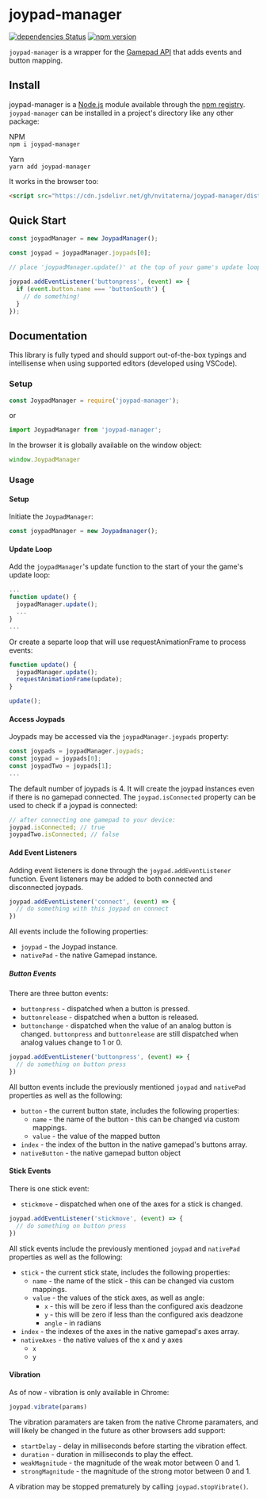 # joypad-manager

[![dependencies Status](https://flat.badgen.net/david/dep/nvitaterna/joypad-manager)](https://david-dm.org/nvitaterna/joypad-manager)
[![npm version](https://flat.badgen.net/npm/v/joypad-manager)](https://www.npmjs.com/package/joypad-manager)

`joypad-manager` is a wrapper for the [Gamepad API](https://developer.mozilla.org/en-US/docs/Web/API/Gamepad_API) that adds events and button mapping.

## Install

joypad-manager is a [Node.js](https://nodejs.org/en/) module available through the [npm registry](https://www.npmjs.com/). `joypad-manager` can be installed in a project's directory like any other package:

NPM  
`npm i joypad-manager`

Yarn  
`yarn add joypad-manager`

It works in the browser too:
```html
<script src="https://cdn.jsdelivr.net/gh/nvitaterna/joypad-manager/dist/joypad-manager.min.js"></script>
```
## Quick Start

```js
const joypadManager = new JoypadManager();

const joypad = joypadManager.joypads[0];

// place 'joypadManager.update()' at the top of your game's update loop

joypad.addEventListener('buttonpress', (event) => {
  if (event.button.name === 'buttonSouth') {
    // do something!
  }
});
```

## Documentation

This library is fully typed and should support out-of-the-box typings and intellisense when using supported editors (developed using VSCode).

### Setup
```js
const JoypadManager = require('joypad-manager');
```
or
```js
import JoypadManager from 'joypad-manager';
```

In the browser it is globally available on the window object:
```js
window.JoypadManager
```

### Usage

#### Setup
Initiate the `JoypadManager`:

```js
const joypadManager = new Joypadmanager();
```
#### Update Loop
Add the `joypadManager`'s update function to the start of your the game's update loop:
```js
...
function update() {
  joypadManager.update();
  ...
}
...
```
Or create a separte loop that will use requestAnimationFrame to process events:
```js
function update() {
  joypadManager.update();
  requestAnimationFrame(update);
}

update();
```
#### Access Joypads

Joypads may be accessed via the `joypadManager.joypads` property:
```js
const joypads = joypadManager.joypads;
const joypad = joypads[0];
const joypadTwo = joypads[1];
...
```
The default number of joypads is 4. It will create the joypad instances even if there is no gamepad connected. The `joypad.isConnected` property can be used to check if a joypad is connected:
```js
// after connecting one gamepad to your device:
joypad.isConnected; // true
joypadTwo.isConnected; // false
```

#### Add Event Listeners

Adding event listeners is done through the `joypad.addEventListener` function. Event listeners may be added to both connected and disconnected joypads.
```js
joypad.addEventListener('connect', (event) => {
  // do something with this joypad on connect
})
```
All events include the following properties:

* `joypad` - the Joypad instance.  
* `nativePad` - the native Gamepad instance.

##### Button Events

There are three button events:

* `buttonpress` - dispatched when a button is pressed.  
* `buttonrelease` - dispatched when a button is released.
* `buttonchange` - dispatched when the value of an analog button is changed. `buttonpress` and `buttonrelease` are still dispatched when analog values change to 1 or 0.

```js
joypad.addEventListener('buttonpress', (event) => {
  // do something on button press
})
```
All button events include the previously mentioned `joypad` and `nativePad` properties as well as the following:

* `button`  - the current button state, includes the following properties:  
  * `name` - the name of the button - this can be changed via custom mappings.
  * `value` - the value of the mapped button
* `index` - the index of the button in the native gamepad's buttons array.
* `nativeButton` - the native gamepad button object

#### Stick Events
There is one stick event: 
* `stickmove` - dispatched when one of the axes for a stick is changed.
```js
joypad.addEventListener('stickmove', (event) => {
  // do something on button press
})
```
All stick events include the previously mentioned `joypad` and `nativePad` properties as well as the following:

* `stick`  - the current stick state, includes the following properties:  
  * `name` - the name of the stick - this can be changed via custom mappings.
  * `value` - the values of the stick axes, as well as angle:
    * `x` - this will be zero if less than the configured axis deadzone
    * `y` - this will be zero if less than the configured axis deadzone
    * `angle` - in radians
* `index` - the indexes of the axes in the native gamepad's axes array.
* `nativeAxes` - the native values of the x and y axes
  * `x`
  * `y`

#### Vibration
As of now - vibration is only available in Chrome:
```js
joypad.vibrate(params)
```
The vibration paramaters are taken from the native Chrome paramaters, and will likely be changed in the future as other browsers add support:
* `startDelay` - delay in milliseconds before starting the vibration effect.
* `duration` - duration in milliseconds to play the effect.
* `weakMagnitude` - the magnitude of the weak motor between 0 and 1.
* `strongMagnitude` - the magnitude of the strong motor between 0 and 1.

A vibration may be stopped prematurely by calling `joypad.stopVibrate()`.
